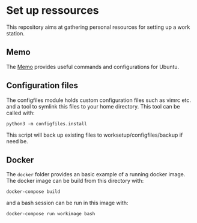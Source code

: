 # Set up ressources

This repository aims at gathering personal resources for setting up a work station.

## Memo

The [Memo](MEMO.md) provides useful commands and configurations for Ubuntu.

## Configuration files

The configfiles module holds custom configuration files such as vimrc etc. and a tool to 
symlink this files to your home directory. This tool can be called with:
```
python3 -m configfiles.install
```
This script will back up existing files to worksetup/configfiles/backup if need be.

## Docker

The `docker` folder provides an basic example of a running docker image.
The docker image can be build from this directory with:
```
docker-compose build
```
and a bash session can be run in this image with:
```
docker-compose run workimage bash
```
